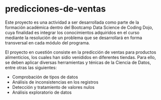 # predicciones-de-ventas
Este proyecto es una actividad a ser desarrollada como parte de la formación académica dentro del Bootcamp Data Science de Coding Dojo, cuya finalidad es integrar los conocimientos adquiridos en el curso mediante la resolución de un problema que se desarrollará en forma transversal en cada módulo del programa.

El proyecto en cuestión consiste en la predicción de ventas para productos alimenticios, los cuales han sidio venididos en diferentes tiendas. Para ello, se deben aplicar diversas herramientas y ténicas de la Ciencia de Datos, entre otras las siguientes:

- Comprobación de tipos de datos
- Análisis de inconsistencias en los registros
- Detección y tratamiento de valores nulos
- Análisis exploratorio de datos




